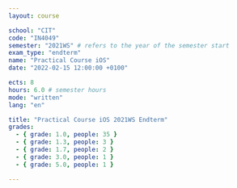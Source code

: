```yaml
---
layout: course

school: "CIT"
code: "IN4049"
semester: "2021WS" # refers to the year of the semester start
exam_type: "endterm"
name: "Practical Course iOS"
date: "2022-02-15 12:00:00 +0100"

ects: 8
hours: 6.0 # semester hours
mode: "written"
lang: "en"

title: "Practical Course iOS 2021WS Endterm"
grades:
  - { grade: 1.0, people: 35 }
  - { grade: 1.3, people: 3 }
  - { grade: 1.7, people: 2 }
  - { grade: 3.0, people: 1 }
  - { grade: 5.0, people: 1 }

---
```

